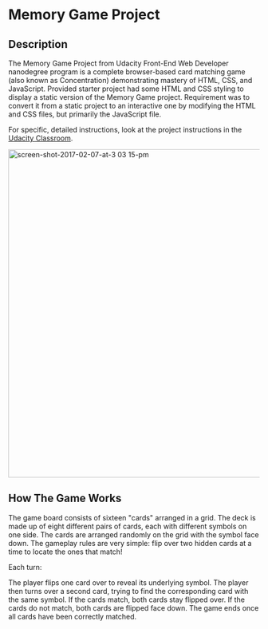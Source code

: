 # Memory Game Project

## Description

The Memory Game Project from Udacity Front-End Web Developer nanodegree program is a complete browser-based card matching game (also known as Concentration) demonstrating mastery of HTML, CSS, and JavaScript.
Provided starter project had some HTML and CSS styling to display a static version of the Memory Game project. Requirement was to convert it from a static project to an interactive one by modifying the HTML and CSS files, but primarily the JavaScript file.

For specific, detailed instructions, look at the project instructions in the [Udacity Classroom](https://classroom.udacity.com/me).

<img width="658" alt="screen-shot-2017-02-07-at-3 03 15-pm" src="https://user-images.githubusercontent.com/26148396/38635332-0318a750-3d93-11e8-88cb-d8c874e77ce7.png">

## How The Game Works

The game board consists of sixteen "cards" arranged in a grid. The deck is made up of eight different pairs of cards, each with different symbols on one side. The cards are arranged randomly on the grid with the symbol face down. The gameplay rules are very simple: flip over two hidden cards at a time to locate the ones that match!

Each turn:

The player flips one card over to reveal its underlying symbol.
The player then turns over a second card, trying to find the corresponding card with the same symbol.
If the cards match, both cards stay flipped over.
If the cards do not match, both cards are flipped face down.
The game ends once all cards have been correctly matched.
